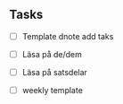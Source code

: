 ## Tasks
- [ ] Template dnote add taks
- [ ] Läsa på de/dem
- [ ] Läsa på satsdelar
- [ ] weekly template


